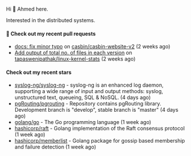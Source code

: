 Hi 👋 Ahmed here.

Interested in the distributed systems.

#### 🔨 Check out my recent pull requests

- [docs: fix minor typo](https://github.com/casbin/casbin-website-v2/pull/144) on [casbin/casbin-website-v2](https://github.com/casbin/casbin-website-v2) (2 weeks ago)
- [Add output of total no. of files in each version](https://github.com/tapaswenipathak/linux-kernel-stats/pull/121) on [tapaswenipathak/linux-kernel-stats](https://github.com/tapaswenipathak/linux-kernel-stats) (2 weeks ago)

#### Check out my recent stars

- [syslog-ng/syslog-ng](https://github.com/syslog-ng/syslog-ng) - syslog-ng is an enhanced log daemon, supporting a wide range of input and output methods: syslog, unstructured text, queueing, SQL &amp; NoSQL. (4 days ago)
- [pgRouting/pgrouting](https://github.com/pgRouting/pgrouting) - Repository contains pgRouting library. Development branch is &#34;develop&#34;, stable branch is &#34;master&#34; (4 days ago)
- [golang/go](https://github.com/golang/go) - The Go programming language (1 week ago)
- [hashicorp/raft](https://github.com/hashicorp/raft) - Golang implementation of the Raft consensus protocol (1 week ago)
- [hashicorp/memberlist](https://github.com/hashicorp/memberlist) - Golang package for gossip based membership and failure detection (1 week ago)

